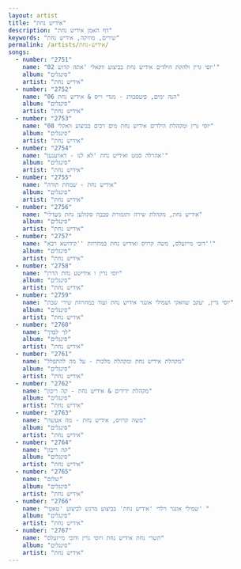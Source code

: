 ```yaml
---
layout: artist
title: "אידיש נחת"
description: "דף האמן אידיש נחת"
keywords: "שירים, מוזיקה, אידיש נחת"
permalink: /artists/אידיש-נחת/
songs:
  - number: "2751"
    name: "02 יוסי גרין ולהקת הילדים אידיש נחת בביצוע ווקאלי 'אתה קדוש'"
    album: "סינגלים"
    artist: "אידיש נחת"
  - number: "2752"
    name: "06 הנה ימים, פיטסבורג - מנדי וייס & אידיש נחת"
    album: "סינגלים"
    artist: "אידיש נחת"
  - number: "2753"
    name: "08 יוסי גרין ומקהלת הילדים אידיש נחת מים רבים בביצוע וואקלי"
    album: "סינגלים"
    artist: "אידיש נחת"
  - number: "2754"
    name: "אהרלה סמט ואידיש נחת 'לא לנו - דאווענען'"
    album: "סינגלים"
    artist: "אידיש נחת"
  - number: "2755"
    name: "אידיש נחת - שמחת תורה"
    album: "סינגלים"
    artist: "אידיש נחת"
  - number: "2756"
    name: "אידיש נחת, מקהלת שירה ותזמורת סבבה סקולען נחת מעדלי"
    album: "סינגלים"
    artist: "אידיש נחת"
  - number: "2757"
    name: "דובי מייזעלס, משה קרויס ואידיש נחת במחרוזת ''קידושא רבא''"
    album: "סינגלים"
    artist: "אידיש נחת"
  - number: "2758"
    name: "יוסי גרין ו אידישע נחת הדרן"
    album: "סינגלים"
    artist: "אידיש נחת"
  - number: "2759"
    name: "יוסי גרין, יעקב שוואקי ושמילי אונגר אידיש נחת ועוד במחרוזת שירי שבת"
    album: "סינגלים"
    artist: "אידיש נחת"
  - number: "2760"
    name: "לך לבדך"
    album: "סינגלים"
    artist: "אידיש נחת"
  - number: "2761"
    name: "מקהלת אידיש נחת ומקהלת מלכות - על מה להתפלל"
    album: "סינגלים"
    artist: "אידיש נחת"
  - number: "2762"
    name: "מקהלת ידידים & אידיש נחת - קה ריבון"
    album: "סינגלים"
    artist: "אידיש נחת"
  - number: "2763"
    name: "משה קרויס, אידיש נחת - מה אעשה"
    album: "סינגלים"
    artist: "אידיש נחת"
  - number: "2764"
    name: "קה ריבון"
    album: "סינגלים"
    artist: "אידיש נחת"
  - number: "2765"
    name: "שלום"
    album: "סינגלים"
    artist: "אידיש נחת"
  - number: "2766"
    name: "שמילי אונגר וילדי 'אידיש נחת' בביצוע מרגש לביצוע 'טאטי' "
    album: "סינגלים"
    artist: "אידיש נחת"
  - number: "2767"
    name: "תשרי נחת אידיש נחת ויוסי גרין ודובי מייזעלס"
    album: "סינגלים"
    artist: "אידיש נחת"
---
```

